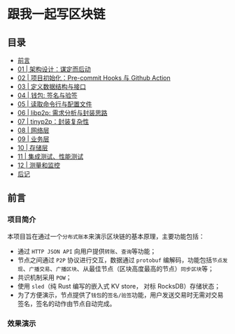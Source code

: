 # 跟我一起写区块链

## 目录

- [前言](README.md)
- [01 | 架构设计：谋定而后动](doc/01-architecture.md)
- [02 | 项目初始化：Pre-commit Hooks 与 Github Action](doc/02-init-project.md)
- [03 | 定义数据结构与接口](doc/03-data-structure-api.md)
- [04 | 钱包: 签名与验签](doc/04-wallet.md)
- [05 | 读取命令行与配置文件](doc/05-cmd-config.md)
- [06 | libp2p: 需求分析与封装思路](doc/06-libp2p.md)
- [07 | tinyp2p：封装复杂性](doc/07-tinyp2p.md)
- [08 | 网络层](doc/08-network.md)
- [09 | 业务层](doc/09-biz.md)
- [10 | 存储层](doc/10-data.md)
- [11 | 集成测试、性能测试](doc/11-test.md)
- [12 | 测量和监控](doc/12-measure-tracing.md)
- [后记](doc/13-end.md)

## 前言

### 项目简介

本项目旨在通过一个`分布式账本`来演示区块链的基本原理，主要功能包括：

- 通过 `HTTP JSON API` 向用户提供`转账`、`查询`等功能；
- 节点之间通过 `P2P` 协议进行交互，数据通过 `protobuf` 编解码，功能包括`节点发现`、`广播交易`、`广播区块`、从最佳节点（区块高度最高的节点）`同步区块`等；
- 共识机制采用 `POW`；
- 使用 `sled`（纯 Rust 编写的嵌入式 KV store， 对标 RocksDB）存储状态；
- 为了方便演示，节点提供了`钱包`的`签名/验签`功能，用户发送交易时无需对交易签名，签名的动作由节点自动完成。

### 效果演示
